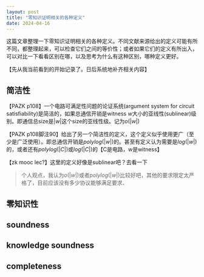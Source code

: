 ```yaml
---
layout: post
title: "零知识证明相关的各种定义"
date: 2024-04-16
---
```


这篇文章整理一下零知识证明相关的各种定义。不同文献来源给出的定义可能有所不同，都整理起来，可以检查它们之间的等价性；或者如果它们的定义有所出入，可以对比一下看看区别在哪，以及思考为什么有这种区别，哪种定义更好。

【先从我当前看到的开始记录了。日后系统地补齐相关内容】

## 简洁性
【PAZK p108】一个电路可满足性问题的论证系统(argument system for circuit satisfiability)是简洁的，如果总通信开销是witness $w$大小的亚线性(sublinear)级别。即通信总size是$|w|$这个size的亚线性级。记为$o(|w|)$

【PAZK p108脚注90】给出了另一个简洁性的定义，这个定义似乎使用更广（至少是广泛使用）。即总通信开销是$polylog(|w|)$的。甚至有定义认为需要是$log(|w|)$的，或者还有$polylog(|C|)$或$log(|C|)$的【C是电路，w是witness】

【zk mooc lec?】这里的定义好像是sublinear吧？去看一下

> 个人观点，我认为$o(|w|)$或者$polylog(|w|)$比较好吧，其他的要求限定太严格了，目前应该没有多少协议能够满足要求、

## 零知识性

## soundness

## knowledge soundness

## completeness